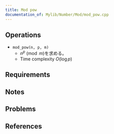 ```yaml
---
title: Mod pow
documentation_of: Mylib/Number/Mod/mod_pow.cpp
---
```


## Operations

- `mod_pow(n, p, m)`
	- $n ^ p \pmod m$を求める。
	- Time complexity $O(\log p)$

## Requirements

## Notes

## Problems

## References

